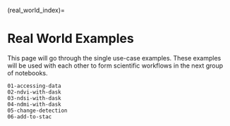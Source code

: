 (real_world_index)=
# Real World Examples

This page will go through the single use-case examples. These examples will be used with each other to form scientific workflows in the next group of notebooks. 

```{toctree}
01-accessing-data
02-ndvi-with-dask
03-ndsi-with-dask
04-ndmi-with-dask
05-change-detection
06-add-to-stac
```
